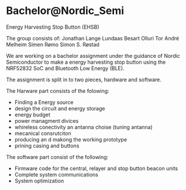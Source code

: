 # Bachelor@Nordic_Semi

Energy Harvesting Stop Button (EHSB)

The group consists of:
Jonathan Lange Lundaas
Besart Olluri
Tor André Melheim
Simen Rømo
Simon S. Røstad

We are working on a bachelor assignment under the guidance of Nordic Semiconductor to make a energy harvesting stop button using the NRF52832 SoC and Bluetooth Low Energy (BLE).

The assignment is split in to two pieces, hardware and software.

The Harware part consists of the folowing:
 - Finding a Energy source
 - design the circuit and energy storage
 - energy budget
 - power managment divices
 - whireless conectivity an antanna choise (tuning antanna)
 - mecanical consrutciton
 - producing an d makong the working prototype
 - prining casing and buttons
  
  
  The software part consist of the following:
  - Firmware code for the central, relayer and stop button beacon units
  - Complete system communications
  - System optimization
